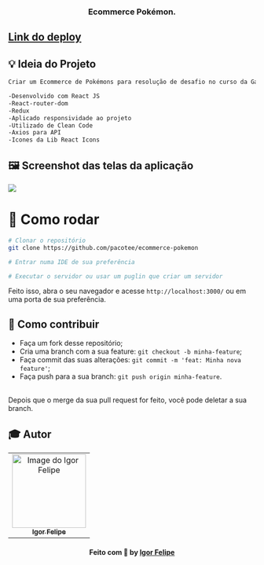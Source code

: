 <h3 align="center">
  Ecommerce Pokémon.
</h3>

## <a href="#" target="_blank">Link do deploy</a>

## :bulb: Ideia do Projeto

```bash
Criar um Ecommerce de Pokémons para resolução de desafio no curso da Gama Academy.

-Desenvolvido com React JS
-React-router-dom
-Redux
-Aplicado responsividade ao projeto
-Utilizado de Clean Code
-Axios para API
-Icones da Lib React Icons

```
## 🖼 Screenshot das telas da aplicação 

<div>
  <img src="https://user-images.githubusercontent.com/83182736/181001327-f858d41f-3179-4905-9177-69c74770ed43.png" />
</div
<br/>
  
 # 👷 Como rodar

```bash
# Clonar o repositório
git clone https://github.com/pacotee/ecommerce-pokemon

# Entrar numa IDE de sua preferência 

# Executar o servidor ou usar um puglin que criar um servidor

```

Feito isso, abra o seu navegador e acesse `http://localhost:3000/`
ou em uma porta de sua preferência.

 ## 🤔 Como contribuir <br/>

- Faça um fork desse repositório; <br/>
- Cria uma branch com a sua feature: `git checkout -b minha-feature`;<br/>
- Faça commit das suas alterações: `git commit -m 'feat: Minha nova feature'`; <br/>
- Faça push para a sua branch: `git push origin minha-feature`.<br/>
<br/>
Depois que o merge da sua pull request for feito, você pode deletar a sua branch. <br/>


## :mortar_board: Autor

<table align="center">
    <tr>
        <td align="center">
            <a href="https://github.com/pacotee">
                <img src="https://user-images.githubusercontent.com/83182736/128571620-d38188d7-0a0c-4d80-a1cb-84cc174f76c3.jpeg" width="150px;" alt="Image do Igor Felipe" />
                <br />
                <sub><b>Igor Felipe</b></sub>
            </a>
        </td>    
    </tr>
</table>
<h4 align="center">
   Feito com 💜 by  <a href="https://www.linkedin.com/in/igor-felipe-5263b8212/" target="_blank"> Igor Felipe </a>
</h4>

